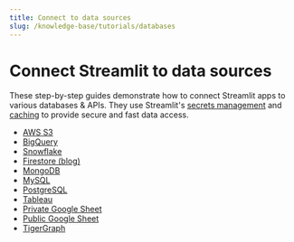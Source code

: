 ```yaml
---
title: Connect to data sources
slug: /knowledge-base/tutorials/databases
---
```


# Connect Streamlit to data sources

These step-by-step guides demonstrate how to connect Streamlit apps to various databases & APIs.
They use Streamlit's [secrets management](/streamlit-cloud/get-started/deploy-an-app/connect-to-data-sources/secrets-management) and
[caching](/library/advanced-features/caching) to provide secure and fast data access.

- [AWS S3](databases/aws-s3)
- [BigQuery](databases/bigquery)
- [Snowflake](databases/snowflake)
- [Firestore (blog)](https://blog.streamlit.io/streamlit-firestore/)
- [MongoDB](databases/mongodb)
- [MySQL](databases/mysql)
- [PostgreSQL](databases/postgresql)
- [Tableau](databases/tableau)
- [Private Google Sheet](databases/private-gsheet)
- [Public Google Sheet](databases/public-gsheet)
- [TigerGraph](databases/tigergraph)
